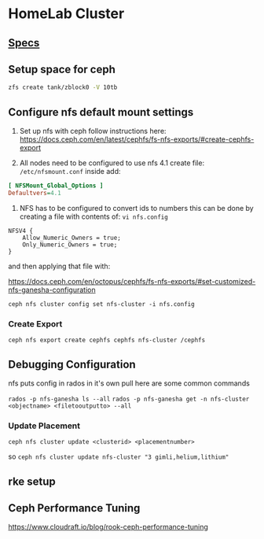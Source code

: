 # HomeLab Cluster

## [Specs](docs/node-specs.md)

## Setup space for ceph

```sh
zfs create tank/zblock0 -V 10tb
```

## Configure nfs default mount settings

1. Set up nfs with ceph
follow instructions here:
https://docs.ceph.com/en/latest/cephfs/fs-nfs-exports/#create-cephfs-export

1. All nodes need to be configured to use nfs 4.1
create file: `/etc/nfsmount.conf`
inside add:

```ini
[ NFSMount_Global_Options ]
Defaultvers=4.1
```

1. NFS has to be configured to convert ids to numbers
this can be done by creating a file with contents of:
`vi nfs.config`
```
NFSV4 {
    Allow_Numeric_Owners = true;
    Only_Numeric_Owners = true;
}
```

and then applying that file with:

https://docs.ceph.com/en/octopus/cephfs/fs-nfs-exports/#set-customized-nfs-ganesha-configuration

`ceph nfs cluster config set nfs-cluster -i nfs.config`

### Create Export
`ceph nfs export create cephfs cephfs nfs-cluster /cephfs`

## Debugging Configuration
nfs puts config in rados in it's own pull here are some common commands

`rados -p nfs-ganesha ls --all`
`rados -p nfs-ganesha get -n nfs-cluster <objectname> <filetooutputto> --all`

### Update Placement

`ceph nfs cluster update <clusterid> <placementnumber>`

so
`ceph nfs cluster update nfs-cluster "3 gimli,helium,lithium"`

## rke setup

## Ceph Performance Tuning

https://www.cloudraft.io/blog/rook-ceph-performance-tuning